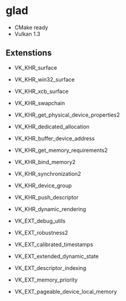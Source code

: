 # glad

- CMake ready
- Vulkan 1.3

## Extenstions

- VK_KHR_surface
- VK_KHR_win32_surface
- VK_KHR_xcb_surface
- VK_KHR_swapchain

- VK_KHR_get_physical_device_properties2
- VK_KHR_dedicated_allocation
- VK_KHR_buffer_device_address
- VK_KHR_get_memory_requirements2
- VK_KHR_bind_memory2
- VK_KHR_synchronization2
- VK_KHR_device_group
- VK_KHR_push_descriptor
- VK_KHR_dynamic_rendering

- VK_EXT_debug_utils
- VK_EXT_robustness2
- VK_EXT_calibrated_timestamps
- VK_EXT_extended_dynamic_state
- VK_EXT_descriptor_indexing
- VK_EXT_memory_priority
- VK_EXT_pageable_device_local_memory
